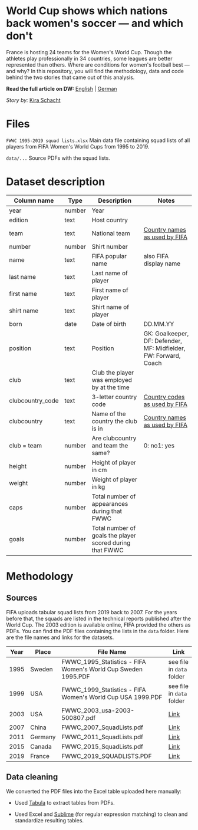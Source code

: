 # World Cup shows which nations back women's soccer — and which don't

France is hosting 24 teams for the Women's World Cup. Though the athletes play professionally in 34 countries, some leagues are better represented than others. Where are conditions for women's football best — and why? In this repository, you will find the methodology, data and code behind the two stories that came out of this analysis.

**Read the full article on DW:** [English](https://www.dw.com/a-49359480) | [German](https://www.dw.com/a-49359448)

*Story by:* [Kira Schacht](https://twitter.com/daten_drang)


# Files

`FWWC 1995-2019 squad lists.xlsx`		Main data file containing squad lists of all players from FIFA Women's World Cups from 1995 to 2019.

`data/...`								Source PDFs with the squad lists.


# Dataset description

| Column name      | Type   | Description                                              | Notes                                                            |
|------------------|--------|----------------------------------------------------------|------------------------------------------------------------------|
| year             | number | Year                                                     |                                                                  |
| edition          | text   | Host country                                             |                                                                  |
| team             | text   | National team                                            | [Country names as used by FIFA](https://www.fifa.com/associations/) |
| number           | number | Shirt number                                             |                                                                  |
| name             | text   | FIFA popular name                                        | also FIFA display name                                           |
| last name        | text   | Last name of player                                      |                                                                  |
| first name       | text   | First name of player                                     |                                                                  |
| shirt name       | text   | Shirt name of player                                     |                                                                  |
| born             | date   | Date of birth                                            | DD.MM.YY                                                         |
| position         | text   | Position                                                 | GK: Goalkeeper, DF: Defender, MF: Midfielder, FW: Forward, Coach |
| club             | text   | Club the player was employed by at the time              |                                                                  |
| clubcountry_code | text   | 3-letter country code                                    | [Country codes as used by FIFA](https://www.fifa.com/associations/) |
| clubcountry      | text   | Name of the country the club is in                       | [Country names as used by FIFA](https://www.fifa.com/associations/) |
| club = team      | number | Are clubcountry and team the same?                       | 0: no1: yes                                                      |
| height           | number | Height of player in cm                                   |                                                                  |
| weight           | number | Weight of player in kg                                   |                                                                  |
| caps             | number | Total number of appearances during that FWWC             |                                                                  |
| goals            | number | Total number of goals the player scored during that FWWC |                                                                  |


# Methodology


## Sources

FIFA uploads tabular squad lists from 2019 back to 2007. For the years before that, the squads are listed in the technical reports published after the World Cup. The 2003 edition is available online, FIFA provided the others as PDFs. You can find the PDF files containing the lists in the `data` folder. Here are the file names and links for the datasets.

| Year | Place   | File Name                                                     | Link                                                                                     |
|------|---------|---------------------------------------------------------------|------------------------------------------------------------------------------------------|
| 1995 | Sweden  | FWWC_1995_Statistics - FIFA Women's World Cup Sweden 1995.PDF | see file in `data` folder                                                                |
| 1999 | USA     | FWWC_1999_Statistics - FIFA Women's World Cup USA 1999.PDF    | see file in `data` folder                                                                |
| 2003 | USA     | FWWC_2003_usa-2003-500807.pdf                                 | [Link](https://resources.fifa.com/image/upload/usa-2003-500807.pdf?cloudid=zb4xdbbsb9igeycudpmo) |
| 2007 | China   | FWWC_2007_SquadLists.pdf                                      | [Link](https://tournament.fifadata.com/document/FWWC/2007/pdf/FWWC_2007_SquadLists.pdf)          |
| 2011 | Germany | FWWC_2011_SquadLists.pdf                                      | [Link](https://tournament.fifadata.com/documents/FWWC/2011/pdf/FWWC_2011_SQUADLISTS.PDF)         |
| 2015 | Canada  | FWWC_2015_SquadLists.pdf                                      | [Link](https://tournament.fifadata.com/document/FWWC/2015/pdf/FWWC_2015_SquadLists.pdf)          |
| 2019 | France  | FWWC_2019_SQUADLISTS.PDF                                      | [Link](https://tournament.fifadata.com/documents/FWWC/2019/pdf/FWWC_2019_SQUADLISTS.PDF)         |


## Data cleaning

We converted the PDF files into the Excel table uploaded here manually:

- Used [Tabula](https://tabula.technology/) to extract tables from PDFs.

- Used Excel and [Sublime](https://www.sublimetext.com/) (for regular expression matching) to clean and standardize resulting tables. 